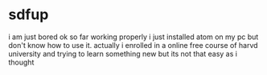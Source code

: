# sdfup
i am just bored
ok so far working properly
i just installed atom on my pc but don't know how to use it.
actually i enrolled in a online free course of harvd university and trying to learn something new but its not that easy as i thought
